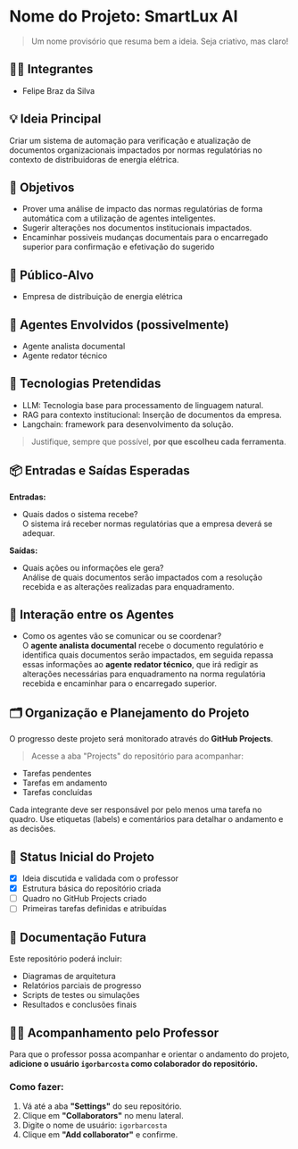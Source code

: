 
# Nome do Projeto: SmartLux AI
> Um nome provisório que resuma bem a ideia. Seja criativo, mas claro!

## 👨‍🎓 Integrantes
- Felipe Braz da Silva

## 💡 Ideia Principal
Criar um sistema de automação para verificação e atualização de documentos organizacionais impactados por normas regulatórias no contexto de distribuidoras de energia elétrica.

## 🎯 Objetivos
- Prover uma análise de impacto das normas regulatórias de forma automática com a utilização de agentes inteligentes.
- Sugerir alterações nos documentos institucionais impactados.
- Encaminhar possiveis mudanças documentais para o encarregado superior para confirmação e efetivação do sugerido

## 👥 Público-Alvo
- Empresa de distribuição de energia elétrica

## 🤖 Agentes Envolvidos (possivelmente)
- Agente analista documental
- Agente redator técnico


## 🧱 Tecnologias Pretendidas
- LLM: Tecnologia base para processamento de linguagem natural.
- RAG para contexto institucional: Inserção de documentos da empresa.
- Langchain: framework para desenvolvimento da solução.


> Justifique, sempre que possível, **por que escolheu cada ferramenta**.

## 📦 Entradas e Saídas Esperadas
**Entradas:**  
- Quais dados o sistema recebe?  
O sistema irá receber normas regulatórias que a empresa deverá se adequar.

**Saídas:**  
- Quais ações ou informações ele gera?  
Análise de quais documentos serão impactados com a resolução recebida e as alterações realizadas para enquadramento.

## 🔁 Interação entre os Agentes
- Como os agentes vão se comunicar ou se coordenar?  
O **agente analista documental** recebe o documento regulatório e identifica quais documentos serão impactados, em seguida repassa essas informações ao **agente redator técnico**, que irá redigir as alterações necessárias para enquadramento na norma regulatória recebida e encaminhar para o encarregado superior.

## 🗂️ Organização e Planejamento do Projeto
O progresso deste projeto será monitorado através do **GitHub Projects**.

> Acesse a aba "Projects" do repositório para acompanhar:
- Tarefas pendentes
- Tarefas em andamento
- Tarefas concluídas

Cada integrante deve ser responsável por pelo menos uma tarefa no quadro.
Use etiquetas (labels) e comentários para detalhar o andamento e as decisões.

## 📌 Status Inicial do Projeto
- [x] Ideia discutida e validada com o professor
- [x] Estrutura básica do repositório criada
- [ ] Quadro no GitHub Projects criado
- [ ] Primeiras tarefas definidas e atribuídas

## 📄 Documentação Futura
Este repositório poderá incluir:
- Diagramas de arquitetura
- Relatórios parciais de progresso
- Scripts de testes ou simulações
- Resultados e conclusões finais

## 👨‍🏫 Acompanhamento pelo Professor
Para que o professor possa acompanhar e orientar o andamento do projeto, **adicione o usuário `igorbarcosta` como colaborador do repositório.**

### Como fazer:
1. Vá até a aba **"Settings"** do seu repositório.
2. Clique em **"Collaborators"** no menu lateral.
3. Digite o nome de usuário: `igorbarcosta`
4. Clique em **"Add collaborator"** e confirme.
